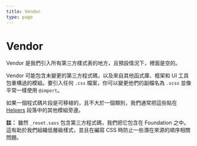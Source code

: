 ```yaml
---
title: Vendor
type: page
---
```


Vendor
======

Vendor 是我們引入所有第三方樣式表的地方，且預設情況下，裡面是空的。

Vendor 可能包含未變更的第三方程式碼，以及來自其他函式庫、框架和 UI 工具包重構過的模組。要引入任何 `.css` 檔案，你可以變更他們的副檔名為 `.scss` 並像平常一樣使用 `@import`。

如果一個程式碼片段是可移植的，且不大於一個類別，我們通常把這些貼在 [Helpers][helpers] 段落中的其他模組旁邊。

**註：** 雖然 `_reset.sass` 包含第三方程式碼，我們把它包含在 Foundation 之中。這有助於我們組織低層級樣式，並且在編寫 CSS 時防止一些潛在來源的順序相關問題。


[helpers]: /foundation/helpers/
